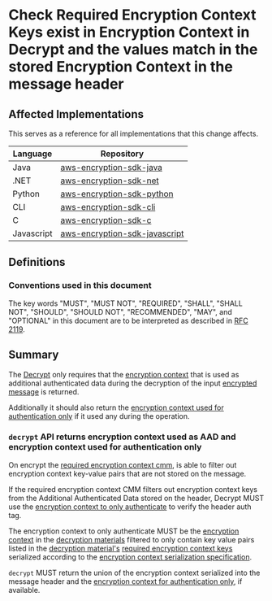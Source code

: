 [//]: # "Copyright Amazon.com Inc. or its affiliates. All Rights Reserved."
[//]: # "SPDX-License-Identifier: CC-BY-SA-4.0"

# Check Required Encryption Context Keys exist in Encryption Context in Decrypt and the values match in the stored Encryption Context in the message header

## Affected Implementations

This serves as a reference for all implementations that this change affects.

| Language   | Repository                                                                                                     |
| ---------- | -------------------------------------------------------------------------------------------------------------- |
| Java       | [aws-encryption-sdk-java](https://github.com/aws/aws-encryption-sdk-java)                                      |
| .NET       | [aws-encryption-sdk-net](https://github.com/aws/aws-encryption-sdk-dafny/tree/mainline/aws-encryption-sdk-net) |
| Python     | [aws-encryption-sdk-python](https://github.com/aws/aws-encryption-sdk-python)                                  |
| CLI        | [aws-encryption-sdk-cli](https://github.com/aws/aws-encryption-sdk-cli)                                        |
| C          | [aws-encryption-sdk-c](https://github.com/aws/aws-encryption-sdk-c)                                            |
| Javascript | [aws-encryption-sdk-javascript](https://github.com/aws/aws-encryption-sdk-javascript)                          |

## Definitions

### Conventions used in this document

The key words
"MUST", "MUST NOT", "REQUIRED", "SHALL", "SHALL NOT",
"SHOULD", "SHOULD NOT", "RECOMMENDED", "MAY", and "OPTIONAL"
in this document are to be interpreted as described in
[RFC 2119](https://tools.ietf.org/html/rfc2119).

## Summary

The [Decrypt](../../client-apis/decrypt.md) only requires
that the [encryption context](../../framework/structures.md#encryption-context) that is used as
additional authenticated data during the decryption of the input [encrypted message](#encrypted-message)
is returned.

Additionally it should also return the 
[encryption context used for authentication only](../../client-apis/decrypt.md#encryption-context-to-only-authenticate)
if it used any during the operation.

### `decrypt` API returns encryption context used as AAD and encryption context used for authentication only
On encrypt the [required encryption context cmm](../../framework/required-encryption-context-cmm.md),
is able to filter out encryption context key-value pairs that are not stored on the message.

If the required encryption context CMM filters out encryption context keys from the Additional Authenticated
Data stored on the header, Decrypt MUST use the 
[encryption context to only authenticate](../../client-apis/decrypt.md#encryption-context-to-only-authenticate)
to verify the header auth tag.

The encryption context to only authenticate MUST be the [encryption context](../framework/structures.md#encryption-context)
in the [decryption materials](../framework/structures.md#decryption-materials)
filtered to only contain key value pairs listed in
the [decryption material's](../framework/structures.md#decryption-materials)
[required encryption context keys](../framework/structures.md#required-encryption-context-keys-1)
serialized according to the [encryption context serialization specification](../framework/structures.md#serialization).

`decrypt` MUST return the union of the encryption context serialized into the message header and
the [encryption context for authentication only](#encryption-context-to-only-authenticate), if available.
